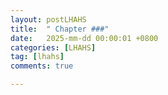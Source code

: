```yaml
---
layout: postLHAHS
title:  " Chapter ###"
date:   2025-mm-dd 00:00:01 +0800
categories: [LHAHS]
tag: [lhahs]
comments: true

---
```


